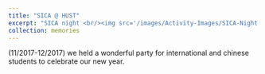 ```yaml
---
title: "SICA @ HUST"
excerpt: "SICA night <br/><img src='/images/Activity-Images/SICA-Night.png' style='width:50%'>"
collection: memories
---
```


(11/2017-12/2017) we held a wonderful party for international and chinese students to celebrate our new year.

